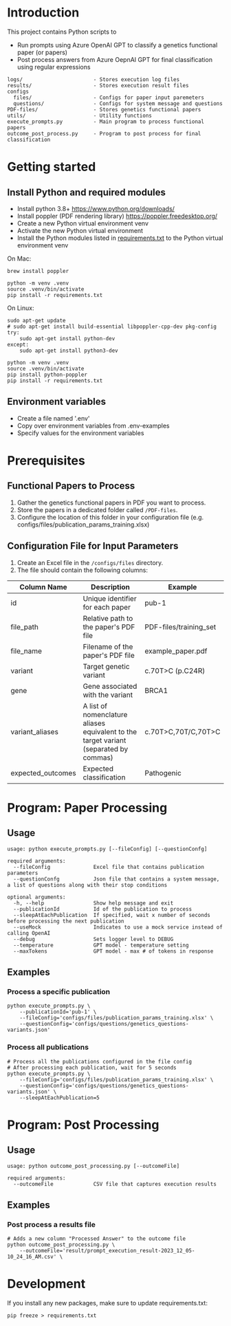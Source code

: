 # Introduction

This project contains Python scripts to
* Run prompts using Azure OpenAI GPT to classify a genetics functional paper (or papers)
* Post process answers from Azure OepnAI GPT for final classification using regular expressions

```
logs/                       - Stores execution log files
results/                    - Stores execution result files
configs
  files/                    - Configs for paper input paremeters
  questions/                - Configs for system message and questions
PDF-files/                  - Stores genetics functional papers
utils/                      - Utility functions
execute_prompts.py          - Main program to process functional papers
outcome_post_process.py     - Program to post process for final classification
```

# Getting started

## Install Python and required modules

* Install python 3.8+ https://www.python.org/downloads/
* Install poppler (PDF rendering library) https://poppler.freedesktop.org/
* Create a new Python virtual environment venv
* Activate the new Python virtual environment
* Install the Python modules listed in [requirements.txt](requirements.txt) to the Python virtual environment venv

On Mac:
```shell
brew install poppler

python -m venv .venv
source .venv/bin/activate
pip install -r requirements.txt
```

On Linux:
```shell
sudo apt-get update
# sudo apt-get install build-essential libpoppler-cpp-dev pkg-config
try:
    sudo apt-get install python-dev
except:
    sudo apt-get install python3-dev
    
python -m venv .venv
source .venv/bin/activate
pip install python-poppler
pip install -r requirements.txt
```

## Environment variables

* Create a file named '.env'
* Copy over environment variables from .env-examples
* Specify values for the environment variables

# Prerequisites
## Functional Papers to Process
1. Gather the genetics functional papers in PDF you want to process.
2. Store the papers in a dedicated folder called `/PDF-files`.
3. Configure the location of this folder in your configuration file (e.g. configs/files/publication_params_training.xlsx)

## Configuration File for Input Parameters
1. Create an Excel file in the `/configs/files` directory.
2. The file should contain the following columns:

Column Name | Description | Example
------------|-------------|--------
id          | Unique identifier for each paper | pub-1
file_path   | Relative path to the paper's PDF file | PDF-files/training_set
file_name   | Filename of the paper's PDF file | example_paper.pdf
variant     | Target genetic variant           | c.70T>C (p.C24R)
gene        | Gene associated with the variant | BRCA1
variant_aliases | A list of nomenclature aliases equivalent to the target variant (separated by commas) | c.70T>C,70T/C,70T>C
expected_outcomes | Expected classification | Pathogenic

# Program: Paper Processing
## Usage
```
usage: python execute_prompts.py [--fileConfig] [--questionConfg]

required arguments:
  --fileConfig              Excel file that contains publication parameters
  --questionConfg           Json file that contains a system message, a list of questions along with their stop conditions

optional arguments:
  -h, --help                Show help message and exit
  --publicationId           Id of the publication to process
  --sleepAtEachPublication  If specified, wait x number of seconds before processing the next publication
  --useMock                 Indicates to use a mock service instead of calling OpenAI
  --debug                   Sets logger level to DEBUG
  --temperature             GPT model - temperature setting
  --maxTokens               GPT model - max # of tokens in response
```
## Examples
### Process a specific publication
```
python execute_prompts.py \
    --publicationId='pub-1' \
    --fileConfig='configs/files/publication_params_training.xlsx' \
    --questionConfig='configs/questions/genetics_questions-variants.json'
```
### Process all publications
```
# Process all the publications configured in the file config
# After processing each publication, wait for 5 seconds
python execute_prompts.py \
    --fileConfig='configs/files/publication_params_training.xlsx' \
    --questionConfig='configs/questions/genetics_questions-variants.json' \
    --sleepAtEachPublication=5
```
# Program: Post Processing
## Usage
```
usage: python outcome_post_processing.py [--outcomeFile]

required arguments:
  --outcomeFile             CSV file that captures execution results
```
## Examples
### Post process a results file
```
# Adds a new column "Processed Answer" to the outcome file
python outcome_post_processing.py \
    --outcomeFile='result/prompt_execution_result-2023_12_05-10_24_16_AM.csv' \
```
# Development
If you install any new packages, make sure to update requirements.txt:
```
pip freeze > requirements.txt
```
